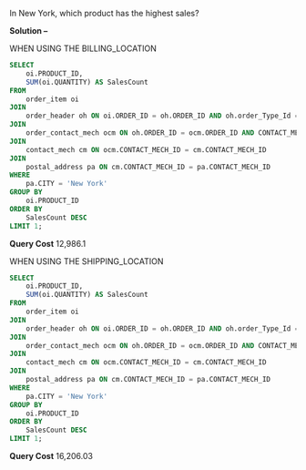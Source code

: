 In New York, which product has the highest sales?

**Solution –**


WHEN USING THE BILLING_LOCATION
```sql 
SELECT
    oi.PRODUCT_ID,
    SUM(oi.QUANTITY) AS SalesCount
FROM
    order_item oi
JOIN
    order_header oh ON oi.ORDER_ID = oh.ORDER_ID AND oh.order_Type_Id = 'SALES_ORDER'
JOIN
    order_contact_mech ocm ON oh.ORDER_ID = ocm.ORDER_ID AND CONTACT_MECH_PURPOSE_TYPE_ID = 'BILLING_LOCATION'
JOIN
    contact_mech cm ON ocm.CONTACT_MECH_ID = cm.CONTACT_MECH_ID 
JOIN
    postal_address pa ON cm.CONTACT_MECH_ID = pa.CONTACT_MECH_ID
WHERE
    pa.CITY = 'New York'
GROUP BY
    oi.PRODUCT_ID
ORDER BY
    SalesCount DESC
LIMIT 1;
```

**Query Cost**
12,986.1

WHEN USING THE SHIPPING_LOCATION

```sql
SELECT
    oi.PRODUCT_ID,
    SUM(oi.QUANTITY) AS SalesCount
FROM
    order_item oi
JOIN
    order_header oh ON oi.ORDER_ID = oh.ORDER_ID AND oh.order_Type_Id = 'SALES_ORDER'
JOIN
    order_contact_mech ocm ON oh.ORDER_ID = ocm.ORDER_ID AND CONTACT_MECH_PURPOSE_TYPE_ID = 'SHIPPING_LOCATION'
JOIN
    contact_mech cm ON ocm.CONTACT_MECH_ID = cm.CONTACT_MECH_ID 
JOIN
    postal_address pa ON cm.CONTACT_MECH_ID = pa.CONTACT_MECH_ID
WHERE
    pa.CITY = 'New York'
GROUP BY
    oi.PRODUCT_ID
ORDER BY
    SalesCount DESC
LIMIT 1;
```

**Query Cost**
16,206.03